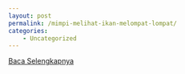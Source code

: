 ```yaml
---
layout: post
permalink: /mimpi-melihat-ikan-melompat-lompat/
categories:
    - Uncategorized
---
```


[Baca Selengkapnya](/02)
